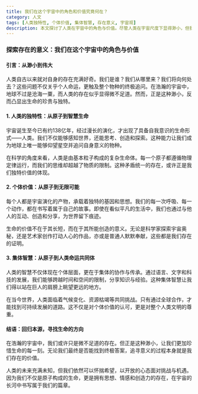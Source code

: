 ```yaml
---
title: 我们在这个宇宙中的角色和价值究竟何在？
category: 人文
tags: [人类独特性, 个体价值, 集体智慧, 存在意义, 宇宙观]
description: 本文探讨了人类在宇宙中的角色与价值。尽管人类在宇宙尺度下显得渺小，但我们的独特性在于具备自我意识和创造能力。个体通过日常生活中的互动、创造为世界增添色彩，体现生命的价值。集体智慧促进了知识的分享和全球协作，助力应对共同挑战。无论未来如何，追寻意义的过程本身就是人类存在的证明和价值所在。
---
```

### 探索存在的意义：我们在这个宇宙中的角色与价值

#### 引言：从渺小到伟大

人类自古以来就对自身的存在充满好奇。我们是谁？我们从哪里来？我们将向何处去？这些问题不仅关乎个人命运，更触及整个物种的终极追问。在浩瀚的宇宙中，地球不过是沧海一粟，而人类的存在似乎显得微不足道。然而，正是这种渺小，反而凸显出生命的珍贵与独特。

#### 1. 人类的独特性：从原子到智慧生命

宇宙诞生至今已有约138亿年，经过漫长的演化，才出现了具备自我意识的生命形式——人类。我们不仅能够感知世界，还能思考、创造和探索。这种能力让我们成为地球上唯一能够仰望星空并追问自身意义的物种。

在科学的角度来看，人类是由基本粒子构成的复杂生命体。每一个原子都遵循物理定律运行，而我们的思维却超越了物质的限制。这种矛盾统一的存在，或许正是我们独特价值的体现。

#### 2. 个体价值：从原子到无限可能

每个人都是宇宙演化的产物，承载着独特的基因和思想。我们的每一次呼吸、每一个动作，都在书写着属于自己的故事。即使在看似平凡的生活中，我们也通过与他人的互动、创造和分享，为世界留下痕迹。

生命的价值不在于其长短，而在于其所能创造的意义。无论是科学家探索宇宙奥秘，还是艺术家创作打动人心的作品，亦或是普通人默默奉献，这些都是我们存在的证明。

#### 3. 集体智慧：从原子到人类命运共同体

人类的智慧不仅体现在个体层面，更在于集体的协作与传承。通过语言、文字和科技的发展，我们能够跨越时间和空间的限制，分享知识与经验。这种集体智慧让我们得以站在巨人的肩膀上眺望更远的地方。

在当今世界，人类面临着气候变化、资源枯竭等共同挑战。只有通过全球合作，才能找到可持续发展的道路。这不仅是对个体价值的认可，更是对整个人类文明的尊重。

#### 结语：回归本源，寻找生命的方向

在浩瀚的宇宙中，我们或许只是微不足道的存在。但正是这种渺小，让我们更加珍惜生命的每一刻。无论我们最终是否能找到终极答案，追寻意义的过程本身就是我们存在的价值。

人类的未来充满未知，但我们依然可以怀揣希望，以开放的心态面对挑战与机遇。因为我们不仅是原子构成的生命，更是拥有思想、情感和创造力的存在，在宇宙的长河中书写属于我们的篇章。